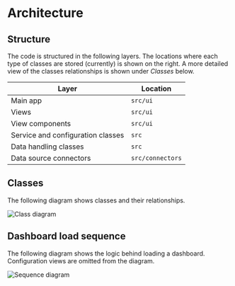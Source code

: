 # Architecture

## Structure

The code is structured in the following layers. The locations where each type of classes are stored (currently) is shown on the right. A more detailed view of the classes relationships is shown under *Classes* below.

|Layer|Location|
|---|---|
|Main app|`src/ui`|
|Views|`src/ui`|
|View components|`src/ui`|
|Service and configuration classes|`src`|
|Data handling classes|`src`|
|Data source connectors|`src/connectors`|


## Classes

The following diagram shows classes and their relationships.

![Class diagram](https://github.com/mikkokallio/ot-harkka/blob/master/project/docs/class_diagram.png "Class diagram")


## Dashboard load sequence

The following diagram shows the logic behind loading a dashboard. Configuration views are omitted from the diagram.

![Sequence diagram](https://github.com/mikkokallio/ot-harkka/blob/master/project/docs/sequence.png "Sequence diagram")
